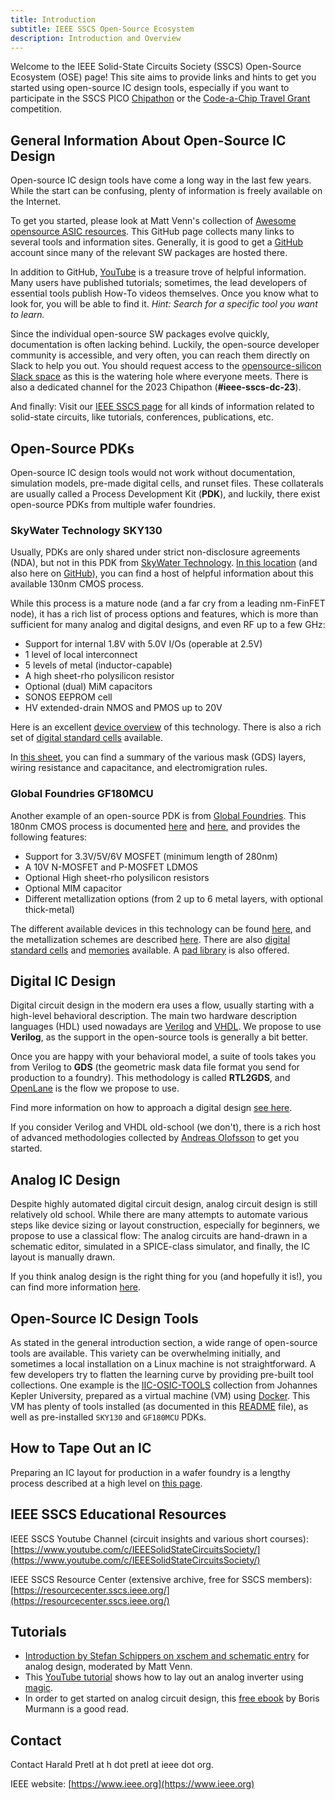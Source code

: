 ```yaml
---
title: Introduction
subtitle: IEEE SSCS Open-Source Ecosystem
description: Introduction and Overview
---
```


Welcome to the IEEE Solid-State Circuits Society (SSCS) Open-Source Ecosystem (OSE) page! This site aims to provide links and hints to get you started using open-source IC design tools, especially if you want to participate in the SSCS PICO [Chipathon](https://sscs.ieee.org/about/tc-ose/sscs-pico-design-contest) or the [Code-a-Chip Travel Grant](https://github.com/sscs-ose/sscs-ose-code-a-chip.github.io) competition.

## General Information About Open-Source IC Design

Open-source IC design tools have come a long way in the last few years. While the start can be confusing, plenty of information is freely available on the Internet.

To get you started, please look at Matt Venn's collection of [Awesome opensource ASIC resources](https://github.com/mattvenn/awesome-opensource-asic-resources). This GitHub page collects many links to several tools and information sites. Generally, it is good to get a [GitHub](https://github.com) account since many of the relevant SW packages are hosted there.

In addition to GitHub, [YouTube](https://www.youtube.com) is a treasure trove of helpful information. Many users have published tutorials; sometimes, the lead developers of essential tools publish How-To videos themselves. Once you know what to look for, you will be able to find it. *Hint: Search for a specific tool you want to learn.*

Since the individual open-source SW packages evolve quickly, documentation is often lacking behind. Luckily, the open-source developer community is accessible, and very often, you can reach them directly on Slack to help you out. You should request access to the [opensource-silicon Slack space](https://invite.skywater.tools/) as this is the watering hole where everyone meets. There is also a dedicated channel for the 2023 Chipathon (**#ieee-sscs-dc-23**).

And finally: Visit our [IEEE SSCS page](https://sscs.ieee.org) for all kinds of information related to solid-state circuits, like tutorials, conferences, publications, etc.

## Open-Source PDKs

Open-source IC design tools would not work without documentation, simulation models, pre-made digital cells, and runset files. These collaterals are usually called a Process Development Kit (**PDK**), and luckily, there exist open-source PDKs from multiple wafer foundries.

### SkyWater Technology SKY130

Usually, PDKs are only shared under strict non-disclosure agreements (NDA), but not in this PDK from [SkyWater Technology](https://www.skywatertechnology.com). [In this location](https://skywater-pdk.readthedocs.io) (and also here on [GitHub](https://github.com/google/skywater-pdk)), you can find a host of helpful information about this available 130nm CMOS process.

While this process is a mature node (and a far cry from a leading nm-FinFET node), it has a rich list of process options and features, which is more than sufficient for many analog and digital designs, and even RF up to a few GHz:

* Support for internal 1.8V with 5.0V I/Os (operable at 2.5V)
* 1 level of local interconnect
* 5 levels of metal (inductor-capable)
* A high sheet-rho polysilicon resistor
* Optional (dual) MiM capacitors
* SONOS EEPROM cell
* HV extended-drain NMOS and PMOS up to 20V

Here is an excellent [device overview](https://skywater-pdk.readthedocs.io/en/main/rules/device-details.html) of this technology. There is also a rich set of [digital standard cells](https://skywater-pdk.readthedocs.io/en/main/contents/libraries/foundry-provided.html) available.

In [this sheet](https://docs.google.com/spreadsheets/d/1oL6ldkQdLu-4FEQE0lX6BcgbqzYfNnd1XA8vERe0vpE), you can find a summary of the various mask (GDS) layers, wiring resistance and capacitance, and electromigration rules.

### Global Foundries GF180MCU

Another example of an open-source PDK is from [Global Foundries](https://gf.com). This 180nm CMOS process is documented [here](https://gf180mcu-pdk.readthedocs.io/en/latest/) and [here](https://github.com/google/gf180mcu-pdk), and provides the following features:

* Support for 3.3V/5V/6V MOSFET (minimum length of 280nm)
* A 10V N-MOSFET and P-MOSFET LDMOS
* Optional High sheet-rho polysilicon resistors
* Optional MIM capacitor
* Different metallization options (from 2 up to 6 metal layers, with optional thick-metal)

The different available devices in this technology can be found [here](https://gf180mcu-pdk.readthedocs.io/en/latest/analog/spice/elec_specs/elec_specs.html), and the metallization schemes are described [here](https://gf180mcu-pdk.readthedocs.io/en/latest/analog/layout/inter_specs/inter_specs.html). There are also [digital standard cells](https://gf180mcu-pdk.readthedocs.io/en/latest/digital/standard_cells/standard_cells.html) and [memories](https://gf180mcu-pdk.readthedocs.io/en/latest/IPs/SRAM/sram.html) available. A [pad library](https://gf180mcu-pdk.readthedocs.io/en/latest/IPs/IO/gf180mcu_fd_io/index.html) is also offered.

## Digital IC Design

Digital circuit design in the modern era uses a flow, usually starting with a high-level behavioral description. The main two hardware description languages (HDL) used nowadays are [Verilog](https://en.wikipedia.org/wiki/Verilog) and [VHDL](https://en.wikipedia.org/wiki/VHDL). We propose to use **Verilog**, as the support in the open-source tools is generally a bit better.

Once you are happy with your behavioral model, a suite of tools takes you from Verilog to **GDS** (the geometric mask data file format you send for production to a foundry). This methodology is called **RTL2GDS**, and [OpenLane](https://github.com/The-OpenROAD-Project/OpenLane) is the flow we propose to use.

Find more information on how to approach a digital design [see here](https://sscs-ose.github.io/digital).

If you consider Verilog and VHDL old-school (we don't), there is a rich host of advanced methodologies collected by [Andreas Olofsson](https://github.com/aolofsson/awesome-hardware-tools) to get you started.

## Analog IC Design

Despite highly automated digital circuit design, analog circuit design is still relatively old school. While there are many attempts to automate various steps like device sizing or layout construction, especially for beginners, we propose to use a classical flow: The analog circuits are hand-drawn in a schematic editor, simulated in a SPICE-class simulator, and finally, the IC layout is manually drawn.

If you think analog design is the right thing for you (and hopefully it is!), you can find more information [here](https://sscs-ose.github.io/analog).

## Open-Source IC Design Tools

As stated in the general introduction section, a wide range of open-source tools are available. This variety can be overwhelming initially, and sometimes a local installation on a Linux machine is not straightforward. A few developers try to flatten the learning curve by providing pre-built tool collections. One example is the [IIC-OSIC-TOOLS](https://github.com/iic-jku/iic-osic-tools) collection from Johannes Kepler University, prepared as a virtual machine (VM) using [Docker](https://www.docker.com). This VM has plenty of tools installed (as documented in this [README](https://github.com/iic-jku/iic-osic-tools#readme) file), as well as pre-installed `SKY130` and `GF180MCU` PDKs.

## How to Tape Out an IC

Preparing an IC layout for production in a wafer foundry is a lengthy process described at a high level on [this page](https://sscs-ose.github.io/tapeout).

## IEEE SSCS Educational Resources

IEEE SSCS Youtube Channel (circuit insights and various short courses): [https://www.youtube.com/c/IEEESolidStateCircuitsSociety/](https://www.youtube.com/c/IEEESolidStateCircuitsSociety/)

IEEE SSCS Resource Center (extensive archive, free for SSCS members): [https://resourcecenter.sscs.ieee.org/](https://resourcecenter.sscs.ieee.org/)

## Tutorials

* [Introduction by Stefan Schippers on xschem and schematic entry](https://www.youtube.com/watch?v=q3ZcpSkVVuc) for analog design, moderated by Matt Venn.
* This [YouTube tutorial](https://www.youtube.com/watch?v=RPppaGdjbj0) shows how to lay out an analog inverter using [magic](http://opencircuitdesign.com/magic).
* In order to get started on analog circuit design, this [free ebook](https://github.com/bmurmann/Book-on-MOS-stages) by Boris Murmann is a good read.

## Contact

Contact Harald Pretl at h dot pretl at ieee dot org.

IEEE website: [https://www.ieee.org](https://www.ieee.org)
